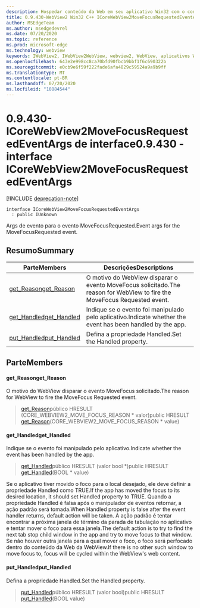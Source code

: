 ```yaml
---
description: Hospedar conteúdo da Web em seu aplicativo Win32 com o controle WebView2 do Microsoft Edge
title: 0.9.430-WebView2 Win32 C++ ICoreWebView2MoveFocusRequestedEventArgs
author: MSEdgeTeam
ms.author: msedgedevrel
ms.date: 07/20/2020
ms.topic: reference
ms.prod: microsoft-edge
ms.technology: webview
keywords: IWebView2, IWebView2WebView, webview2, WebView, aplicativos Win32, Win32, Edge, ICoreWebView2, ICoreWebView2Host, controle do navegador, HTML Edge
ms.openlocfilehash: 643e2e998cc8ca70bfd90fbcb9bbf1f6c690322b
ms.sourcegitcommit: e0cb9e6f59f222fade6afa4829c59524a9a9b9ff
ms.translationtype: MT
ms.contentlocale: pt-BR
ms.lasthandoff: 07/20/2020
ms.locfileid: "10884544"
---
```

# <span data-ttu-id="ca05e-104">0.9.430-ICoreWebView2MoveFocusRequestedEventArgs de interface</span><span class="sxs-lookup"><span data-stu-id="ca05e-104">0.9.430 - interface ICoreWebView2MoveFocusRequestedEventArgs</span></span> 

[!INCLUDE [deprecation-note](../../includes/deprecation-note.md)]

```
interface ICoreWebView2MoveFocusRequestedEventArgs
  : public IUnknown
```

<span data-ttu-id="ca05e-105">Args de evento para o evento MoveFocusRequested.</span><span class="sxs-lookup"><span data-stu-id="ca05e-105">Event args for the MoveFocusRequested event.</span></span>

## <span data-ttu-id="ca05e-106">Resumo</span><span class="sxs-lookup"><span data-stu-id="ca05e-106">Summary</span></span>

 <span data-ttu-id="ca05e-107">Parte</span><span class="sxs-lookup"><span data-stu-id="ca05e-107">Members</span></span>                        | <span data-ttu-id="ca05e-108">Descrições</span><span class="sxs-lookup"><span data-stu-id="ca05e-108">Descriptions</span></span>
--------------------------------|---------------------------------------------
[<span data-ttu-id="ca05e-109">get_Reason</span><span class="sxs-lookup"><span data-stu-id="ca05e-109">get_Reason</span></span>](#get_reason) | <span data-ttu-id="ca05e-110">O motivo do WebView disparar o evento MoveFocus solicitado.</span><span class="sxs-lookup"><span data-stu-id="ca05e-110">The reason for WebView to fire the MoveFocus Requested event.</span></span>
[<span data-ttu-id="ca05e-111">get_Handled</span><span class="sxs-lookup"><span data-stu-id="ca05e-111">get_Handled</span></span>](#get_handled) | <span data-ttu-id="ca05e-112">Indique se o evento foi manipulado pelo aplicativo.</span><span class="sxs-lookup"><span data-stu-id="ca05e-112">Indicate whether the event has been handled by the app.</span></span>
[<span data-ttu-id="ca05e-113">put_Handled</span><span class="sxs-lookup"><span data-stu-id="ca05e-113">put_Handled</span></span>](#put_handled) | <span data-ttu-id="ca05e-114">Defina a propriedade Handled.</span><span class="sxs-lookup"><span data-stu-id="ca05e-114">Set the Handled property.</span></span>

## <span data-ttu-id="ca05e-115">Parte</span><span class="sxs-lookup"><span data-stu-id="ca05e-115">Members</span></span>

#### <span data-ttu-id="ca05e-116">get_Reason</span><span class="sxs-lookup"><span data-stu-id="ca05e-116">get_Reason</span></span> 

<span data-ttu-id="ca05e-117">O motivo do WebView disparar o evento MoveFocus solicitado.</span><span class="sxs-lookup"><span data-stu-id="ca05e-117">The reason for WebView to fire the MoveFocus Requested event.</span></span>

> <span data-ttu-id="ca05e-118">[get_Reason](#get_reason)público HRESULT (CORE_WEBVIEW2_MOVE_FOCUS_REASON \* valor)</span><span class="sxs-lookup"><span data-stu-id="ca05e-118">public HRESULT [get_Reason](#get_reason)(CORE_WEBVIEW2_MOVE_FOCUS_REASON \* value)</span></span>

#### <span data-ttu-id="ca05e-119">get_Handled</span><span class="sxs-lookup"><span data-stu-id="ca05e-119">get_Handled</span></span> 

<span data-ttu-id="ca05e-120">Indique se o evento foi manipulado pelo aplicativo.</span><span class="sxs-lookup"><span data-stu-id="ca05e-120">Indicate whether the event has been handled by the app.</span></span>

> <span data-ttu-id="ca05e-121">[get_Handled](#get_handled)público HRESULT (valor bool \*)</span><span class="sxs-lookup"><span data-stu-id="ca05e-121">public HRESULT [get_Handled](#get_handled)(BOOL \* value)</span></span>

<span data-ttu-id="ca05e-122">Se o aplicativo tiver movido o foco para o local desejado, ele deve definir a propriedade Handled como TRUE.</span><span class="sxs-lookup"><span data-stu-id="ca05e-122">If the app has moved the focus to its desired location, it should set Handled property to TRUE.</span></span> <span data-ttu-id="ca05e-123">Quando a propriedade Handled é falsa após o manipulador de eventos retornar, a ação padrão será tomada.</span><span class="sxs-lookup"><span data-stu-id="ca05e-123">When Handled property is false after the event handler returns, default action will be taken.</span></span> <span data-ttu-id="ca05e-124">A ação padrão é tentar encontrar a próxima janela de término da parada de tabulação no aplicativo e tentar mover o foco para essa janela.</span><span class="sxs-lookup"><span data-stu-id="ca05e-124">The default action is to try to find the next tab stop child window in the app and try to move focus to that window.</span></span> <span data-ttu-id="ca05e-125">Se não houver outra janela para a qual mover o foco, o foco será perfocado dentro do conteúdo da Web da WebView.</span><span class="sxs-lookup"><span data-stu-id="ca05e-125">If there is no other such window to move focus to, focus will be cycled within the WebView's web content.</span></span>

#### <span data-ttu-id="ca05e-126">put_Handled</span><span class="sxs-lookup"><span data-stu-id="ca05e-126">put_Handled</span></span> 

<span data-ttu-id="ca05e-127">Defina a propriedade Handled.</span><span class="sxs-lookup"><span data-stu-id="ca05e-127">Set the Handled property.</span></span>

> <span data-ttu-id="ca05e-128">[put_Handled](#put_handled)público HRESULT (valor bool)</span><span class="sxs-lookup"><span data-stu-id="ca05e-128">public HRESULT [put_Handled](#put_handled)(BOOL value)</span></span>

